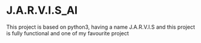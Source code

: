 # J.A.R.V.I.S_AI

This project is based on python3, having a name J.A.R.V.I.S and this project is fully functional and one of my favourite project
